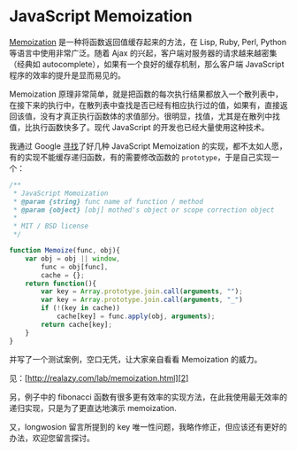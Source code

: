 # JavaScript Memoization

[Memoization][0] 是一种将函数返回值缓存起来的方法，在 Lisp, Ruby, Perl, Python 等语言中使用非常广泛。随着 Ajax 的兴起，客户端对服务器的请求越来越密集（经典如 autocomplete），如果有一个良好的缓存机制，那么客户端 JavaScript 程序的效率的提升是显而易见的。

Memoization 原理非常简单，就是把函数的每次执行结果都放入一个散列表中，在接下来的执行中，在散列表中查找是否已经有相应执行过的值，如果有，直接返回该值，没有才真正执行函数体的求值部分。很明显，找值，尤其是在散列中找值，比执行函数快多了。现代 JavaScript 的开发也已经大量使用这种技术。

我通过 Google [寻找][1]了好几种 JavaScript Memoization 的实现，都不太如人愿，有的实现不能缓存递归函数，有的需要修改函数的 `prototype`，于是自己实现一个：

```js
/**
 * JavaScript Momoization
 * @param {string} func name of function / method
 * @param {object} [obj] mothed's object or scope correction object
 *
 * MIT / BSD license
 */

function Memoize(func, obj){
    var obj = obj || window,
        func = obj[func],
        cache = {};
    return function(){
        var key = Array.prototype.join.call(arguments, "");
        var key = Array.prototype.join.call(arguments, "_")
        if (!(key in cache))
            cache[key] = func.apply(obj, arguments);
        return cache[key];
    }
}
```

并写了一个测试案例，空口无凭，让大家亲自看看 Memoization 的威力。

见：[http://realazy.com/lab/memoization.html][2]

另，例子中的 fibonacci 函数有很多更有效率的实现方法，在此我使用最无效率的递归实现，只是为了更直达地演示 memoization.

又，longwosion 留言所提到的 key 唯一性问题，我略作修正，但应该还有更好的办法，欢迎您留言探讨。

[0]: http://en.wikipedia.org/wiki/Memoization
[1]: http://www.google.com/search?hl=en&hs=y9z&q=JavaScript+Memoization
[2]: http://realazy.com/lab/memoization.html
